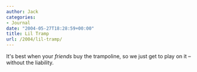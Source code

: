 ```yaml
---
author: Jack
categories:
- Journal
date: "2004-05-27T18:28:59+00:00"
title: Lil Tramp
url: /2004/lil-tramp/
---
```


It's best when your _friends_ buy the trampoline, so we just get to play on it &#8211; without the liability.